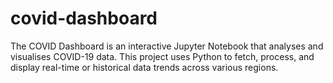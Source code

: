 # covid-dashboard
The COVID Dashboard is an interactive Jupyter Notebook that analyses and visualises COVID-19 data. This project uses Python to fetch, process, and display real-time or historical data trends across various regions.
